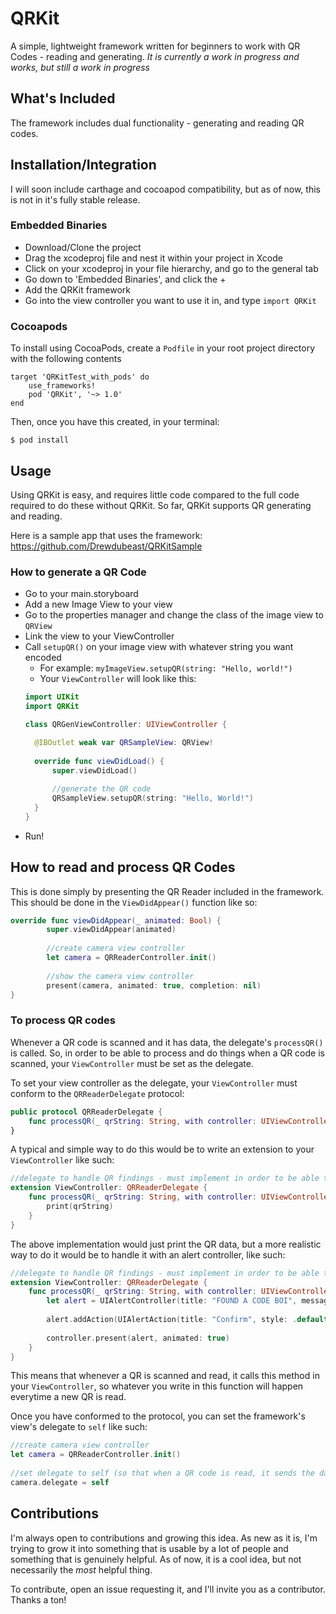 # QRKit #

A simple, lightweight framework written for beginners to work with QR Codes - reading and generating. *It is currently a work in progress and works, but still a work in progress*

## What's Included ##
The framework includes dual functionality - generating and reading QR codes.

## Installation/Integration ##
I will soon include carthage and cocoapod compatibility, but as of now, this is not in it's fully stable release.

### Embedded Binaries ###
* Download/Clone the project 
* Drag the xcodeproj file and nest it within your project in Xcode
* Click on your xcodeproj in your file hierarchy, and go to the general tab
* Go down to 'Embedded Binaries', and click the +
* Add the QRKit framework
* Go into the view controller you want to use it in, and type `import QRKit`

### Cocoapods ###

To install using CocoaPods, create a `Podfile` in your root project directory with the following contents
```
target 'QRKitTest_with_pods' do
    use_frameworks!
    pod 'QRKit', '~> 1.0'
end
```

Then, once you have this created, in your terminal:

```$ pod install```


## Usage ##
Using QRKit is easy, and requires little code compared to the full code required to do these without QRKit. So far, QRKit supports QR generating and reading.

Here is a sample app that uses the framework: https://github.com/Drewdubeast/QRKitSample

### How to generate a QR Code ###
* Go to your main.storyboard
* Add a new Image View to your view
* Go to the properties manager and change the class of the image view to `QRView`
* Link the view to your ViewController
* Call `setupQR()` on your image view with whatever string you want encoded
  * For example: `myImageView.setupQR(string: "Hello, world!")`
  * Your `ViewController` will look like this:
  ```swift
  import UIKit
  import QRKit

  class QRGenViewController: UIViewController {

    @IBOutlet weak var QRSampleView: QRView!
    
    override func viewDidLoad() {
        super.viewDidLoad()
        
        //generate the QR code
        QRSampleView.setupQR(string: "Hello, World!")
    }
  }
  ```
* Run!

## How to read and process QR Codes ##

This is done simply by presenting the QR Reader included in the framework. This should be done in the `ViewDidAppear()` function like so:

```swift
override func viewDidAppear(_ animated: Bool) {
        super.viewDidAppear(animated)
        
        //create camera view controller
        let camera = QRReaderController.init()
        
        //show the camera view controller
        present(camera, animated: true, completion: nil)
}
```

### To process QR codes ###
Whenever a QR code is scanned and it has data, the delegate's `processQR()` is called. So, in order to be able to process and do things when a QR code is scanned, your `ViewController` must be set as the delegate.

To set your view controller as the delegate, your `ViewController` must conform to the `QRReaderDelegate` protocol:
```swift
public protocol QRReaderDelegate {
    func processQR(_ qrString: String, with controller: UIViewController)
}
```

A typical and simple way to do this would be to write an extension to your `ViewController` like such:
```swift
//delegate to handle QR findings - must implement in order to be able to process QR code findings.
extension ViewController: QRReaderDelegate {
    func processQR(_ qrString: String, with controller: UIViewController) {
        print(qrString)
    } 
}
```
The above implementation would just print the QR data, but a more realistic way to do it would be to handle it with an alert controller, like such:
```swift
//delegate to handle QR findings - must implement in order to be able to process QR code findings.
extension ViewController: QRReaderDelegate {
    func processQR(_ qrString: String, with controller: UIViewController) {
        let alert = UIAlertController(title: "FOUND A CODE BOI", message: qrString, preferredStyle: .alert)
        
        alert.addAction(UIAlertAction(title: "Confirm", style: .default, handler: nil))
        
        controller.present(alert, animated: true)
    } 
}
```

This means that whenever a QR is scanned and read, it calls this method in your `ViewController`, so whatever you write in this function will happen everytime a new QR is read.

Once you have conformed to the protocol, you can set the framework's view's delegate to `self` like such:

```swift
//create camera view controller
let camera = QRReaderController.init()
        
//set delegate to self (so that when a QR code is read, it sends the data to this class
camera.delegate = self
```


## Contributions ##
I'm always open to contributions and growing this idea. As new as it is, I'm trying to grow it into something that is usable by a lot of people and something that is genuinely helpful. As of now, it is a cool idea, but not necessarily the *most* helpful thing. 

To contribute, open an issue requesting it, and I'll invite you as a contributor. Thanks a ton!
